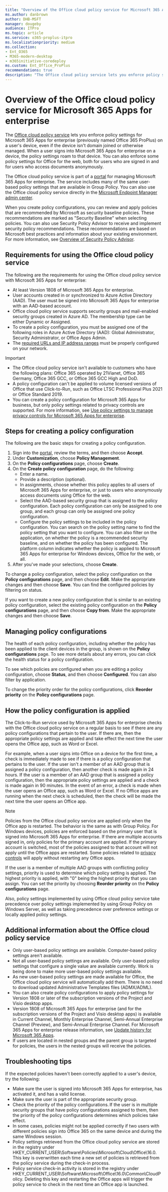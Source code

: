 ```yaml
---
title: "Overview of the Office cloud policy service for Microsoft 365 Apps for enterprise"
ms.author: danbrown
author: DHB-MSFT
manager: dougeby
audience: ITPro
ms.topic: article
ms.service: o365-proplus-itpro
ms.localizationpriority: medium
ms.collection: 
- Ent_O365
- M365-modern-desktop
- m365initiative-coredeploy
ms.custom: Ent_Office_ProPlus
recommendations: true
description: "The Office cloud policy service lets you enforce policy settings for Microsoft 365 Apps for enterprise on a user's device, even if the device isn't domain joined or otherwise managed."
---
```


# Overview of the Office cloud policy service for Microsoft 365 Apps for enterprise

The [Office cloud policy service](https://config.office.com/) lets you enforce policy settings for Microsoft 365 Apps for enterprise (previously named Office 365 ProPlus) on a user's device, even if the device isn't domain joined or otherwise managed. When a user signs into Microsoft 365 Apps for enterprise on a device, the policy settings roam to that device. You can also enforce some policy settings for Office for the web, both for users who are signed in and for users who access documents anonymously.

The Office cloud policy service is part of a [portal](https://config.office.com/) for managing Microsoft 365 Apps for enterprise. The service includes many of the same user-based policy settings that are available in Group Policy. You can also use the Office cloud policy service directly in the [Microsoft Endpoint Manager admin center](https://go.microsoft.com/fwlink/p/?linkid=2109431).  

When you create policy configurations, you can review and apply policies that are recommended by Microsoft as security baseline policies. These recommendations are marked as "Security Baseline" when selecting policies. You can also use Security Policy Advisor to receive and implement security policy recommendations. These recommendations are based on Microsoft best practices and information about your existing environment. For more information, see [Overview of Security Policy Advisor](overview-security-policy-advisor.md).


## Requirements for using the Office cloud policy service

The following are the requirements for using the Office cloud policy service with Microsoft 365 Apps for enterprise:

- At least Version 1808 of Microsoft 365 Apps for enterprise.
- User accounts created in or synchronized to Azure Active Directory (AAD). The user must be signed into Microsoft 365 Apps for enterprise with an AAD-based account.
- Office cloud policy service supports security groups and mail-enabled security groups created in Azure AD. The membership type can be either Dynamic or Assigned.
- To create a policy configuration, you must be assigned one of the following roles in Azure Active Directory (AAD): Global Administrator, Security Administrator, or Office Apps Admin.
- The [required URLs and IP address ranges](/microsoft-365/enterprise/urls-and-ip-address-ranges#microsoft-365-common-and-office-online) must be properly configured on your network.

> [!IMPORTANT]
> - The Office cloud policy service isn't available to customers who have the following plans: Office 365 operated by 21Vianet, Office 365 Germany, Office 365 GCC, or Office 365 GCC High and DoD.
> - A policy configuration can't be applied to volume licensed versions of Office that use Click-to-Run, such as Office LTSC Professional Plus 2021 or Office Standard 2019.
> - You can create a policy configuration for Microsoft 365 Apps for business, but only policy settings related to privacy controls are supported. For more information, see [Use policy settings to manage privacy controls for Microsoft 365 Apps for enterprise](../privacy/manage-privacy-controls.md).

## Steps for creating a policy configuration

The following are the basic steps for creating a policy configuration.

1. Sign into the [portal](https://config.office.com/), review the terms, and then choose **Accept**.
2. Under **Customization**, choose **Policy Management**.
3. On the **Policy configurations** page, choose **Create**.
4. On the **Create policy configuration** page, do the following:
   - Enter a name.
   - Provide a description (optional).
   - In assignments, choose whether this policy applies to all users of Microsoft 365 Apps for enterprise, or just to users who anonymously access documents using Office for the web.
   - Select the AAD-based security group that is assigned to the policy configuration. Each policy configuration can only be assigned to one group, and each group can only be assigned one policy configuration.
   - Configure the policy settings to be included in the policy configuration. You can search on the policy setting name to find the policy setting that you want to configure. You can also filter on the application, on whether the policy is a recommended security baseline, and on whether the policy has been configured. The platform column indicates whether the policy is applied to Microsoft 365 Apps for enterprise for Windows devices, Office for the web, or all.
5. After you've made your selections, choose **Create**.

To change a policy configuration, select the policy configuration on the **Policy configurations** page, and then choose **Edit**. Make the appropriate changes and then choose **Save**. You can find the configured policies by filtering on status.

If you want to create a new policy configuration that is similar to an existing policy configuration, select the existing policy configuration on the **Policy configurations** page, and then choose **Copy from**. Make the appropriate changes and then choose **Save**.

## Managing policy configurations

The health of each policy configuration, including whether the policy has been applied to the client devices in the group, is shown on the **Policy configurations** page. To see more details about any errors, you can click the health status for a policy configuration.

To see which policies are configured when you are editing a policy configuration, choose **Status**, and then choose **Configured**. You can also filter by application.

To change the priority order for the policy configurations, click **Reorder priority** on the **Policy configurations** page.

## How the policy configuration is applied

The Click-to-Run service used by Microsoft 365 Apps for enterprise checks with the Office cloud policy service on a regular basis to see if there are any policy configurations that pertain to the user. If there are, then the appropriate policy settings are applied and take effect the next time the user opens the Office app, such as Word or Excel. 

For example, when a user signs into Office on a device for the first time, a check is immediately made to see if there is a policy configuration that pertains to the user. If the user isn't a member of an AAD group that is assigned a policy configuration, then another check is made again in 24 hours. If the user is a member of an AAD group that is assigned a policy configuration, then the appropriate policy settings are applied and a check is made again in 90 minutes. In the event of an error, a check is made when the user opens an Office app, such as Word or Excel. If no Office apps are running when the next check is scheduled, then the check will be made the next time the user opens an Office app.

> [!NOTE]
> Policies from the Office cloud policy service are applied only when the Office app is restarted. The behavior is the same as with Group Policy. For Windows devices, policies are enforced based on the primary user that is signed into Microsoft 365 Apps for enterprise.  If there are multiple accounts signed in, only policies for the primary account are applied.  If the primary account is switched, most of the policies assigned to that account will not apply until the Office apps are restarted. Some policies related to [privacy controls](../privacy/overview-privacy-controls.md) will apply without restarting any Office apps. 

If the user is a member of multiple AAD groups with conflicting policy settings, priority is used to determine which policy setting is applied. The highest priority is applied, with "0" being the highest priority that you can assign. You can set the priority by choosing **Reorder priority** on the **Policy configurations** page.

Also, policy settings implemented by using Office cloud policy service take precedence over policy settings implemented by using Group Policy on Windows Server, as well as taking precedence over preference settings or locally applied policy settings.

## Additional information about the Office cloud policy service

- Only user-based policy settings are available. Computer-based policy settings aren't available.
- Not all user-based policy settings are available. Only user-based policy settings that configure a single value are available currently. Work is being done to make more user-based policy settings available.
- As new user-based policy settings are made available for Office, the Office cloud policy service will automatically add them. There is no need to download updated Administrative Templates files (ADMX/ADML).
- You can also create policy configurations to apply policy settings for Version 1808 or later of the subscription versions of the Project and Visio desktop apps.
- Version 1808 of Microsoft 365 Apps for enterprise (and for the subscription versions of the Project and Visio desktop apps) is available in Current Channel, Monthly Enterprise Channel, Semi-Annual Enterprise Channel (Preview), and Semi-Annual Enterprise Channel. For Microsoft 365 Apps for enterprise release information, see [Update history for Microsoft 365 Apps](/officeupdates/update-history-microsoft365-apps-by-date).
- If users are located in nested groups and the parent group is targeted for policies, the users in the nested groups will receive the policies.

## Troubleshooting tips

If the expected policies haven't been correctly applied to a user's device, try the following:
- Make sure the user is signed into Microsoft 365 Apps for enterprise, has activated it, and has a valid license.
- Make sure the user is part of the appropriate security group.
- Check the priority of the policy configurations. If the user is in multiple security groups that have policy configurations assigned to them, then the priority of the policy configurations determines which policies take effect. 
- In some cases, policies might not be applied correctly if two users with different policies sign into Office 365 on the same device and during the same Windows session.  
- Policy settings retrieved from the Office cloud policy service are stored in the registry under HKEY_CURRENT_USER\Software\Policies\Microsoft\Cloud\Office\16.0. This key is overwritten each time a new set of policies is retrieved from the policy service during the check-in process.
- Policy service check-in activity is stored in the registry under HKEY_CURRENT_USER\Software\Microsoft\Office\16.0\Common\CloudPolicy. Deleting this key and restarting the Office apps will trigger the policy service to check in the next time an Office app is launched.